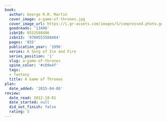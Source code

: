 ```yaml
---
book:
  author: George R.R. Martin
  cover_image: a-game-of-thrones.jpg
  cover_image_url: https://i.gr-assets.com/images/S/compressed.photo.goodreads.com/books/1562726234l/13496._SY160_.jpg
  goodreads: '13496'
  isbn10: 0553588486
  isbn13: '9780553588484'
  pages: '835'
  publication_year: '1996'
  series: A Song of Ice and Fire
  series_position: '1'
  slug: a-game-of-thrones
  spine_color: '#cb9e4f'
  tags:
  - fantasy
  title: A Game of Thrones
plan:
  date_added: '2015-04-08'
review:
  date_read: 2012-10-01
  date_started: null
  did_not_finish: false
  rating: 5
---
```

